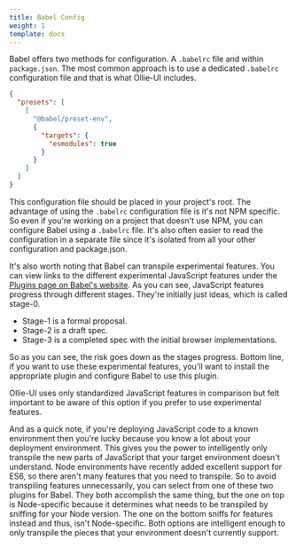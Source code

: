 ```yaml
---
title: Babel Config
weight: 1
template: docs
---
```


Babel offers two methods for configuration. A `.babelrc` file and within `package.json`.
The most common approach is to use a dedicated `.babelrc` configuration file and that is what Ollie-UI includes.

```json
{
  "presets": [
    [
      "@babel/preset-env",
      {
        "targets": {
          "esmodules": true
        }
      }
    ]
  ]
}
```

This configuration file should be placed in your project's root. The advantage of using the `.babelrc` configuration file is it's not NPM specific. So even if you're working on a project that doesn't use NPM, you can configure Babel using a `.babelrc` file. It's also often easier to read the configuration in a separate file since it's isolated from all your other configuration and package.json.

It's also worth noting that Babel can transpile experimental features. You can view links to the different experimental JavaScript features under the [Plugins page on Babel's website](https://babeljs.io/docs/en/plugins). As you can see, JavaScript features progress through different stages. They're initially just ideas, which is called stage-0.

- Stage-1 is a formal proposal.
- Stage-2 is a draft spec.
- Stage-3 is a completed spec with the initial browser implementations.

So as you can see, the risk goes down as the stages progress. Bottom line, if you want to use these experimental features, you'll want to install the appropriate plugin and configure Babel to use this plugin.

Ollie-UI uses only standardized JavaScript features in comparison but felt important to be aware of this option if you prefer to use experimental features.

And as a quick note, if you're deploying JavaScript code to a known environment then you're lucky because you know a lot about your deployment environment. This gives you the power to intelligently only transpile the new parts of JavaScript that your target environment doesn't understand. Node environments have recently added excellent support for ES6, so there aren't many features that you need to transpile. So to avoid transpiling features unnecessarily, you can select from one of these two plugins for Babel. They both accomplish the same thing, but the one on top is Node-specific because it determines what needs to be transpiled by sniffing for your Node version. The one on the bottom sniffs for features instead and thus, isn't Node-specific. Both options are intelligent enough to only transpile the pieces that your environment doesn't currently support.